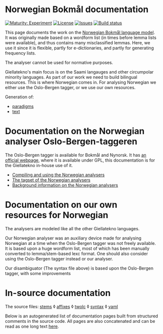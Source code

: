 # Norwegian Bokmål documentation

[![Maturity: Experiment](https://img.shields.io/badge/Maturity-Experiment-black.svg)](https://giellalt.github.io/MaturityClassification.html)
[![License](https://img.shields.io/github/license/giellalt/lang-nob)](https://github.com/giellalt/lang-nob/blob/main/LICENSE)
[![Issues](https://img.shields.io/github/issues/giellalt/lang-nob)](https://github.com/giellalt/lang-nob/issues)
[![Build status](https://github.com/giellalt/lang-nob/workflows/Speller%20CI+CD/badge.svg)](https://github.com/giellalt/lang-nob/actions)

This page documents the work on the [Norwegian Bokmål language model](http://github.com/giellalt/lang-nob). It was originally made based on a wordform list 
(in times before lemma lists were available), and thus
contains many misclassified lemmas. Here, we use it since
it is flexible, partly for e-dictionaries, and partly for
generating frequency lists.

The analyser cannot be used for normative purposes.

Giellatekno's main focus is on the Saami langauges and other circumpolar
minority languages. As part of our work we need to build bilingual
resources. This is where Norwegian comes in. For analysing Norwegian we
either use the Oslo-Bergen tagger, or we use our own resources.

Generation of:
- [paradigms](http://giellatekno.uit.no/cgi/p-nob.nob.html)
- [text](http://giellatekno.uit.no/cgi/d-nob.nob.html)

# Documentation on the Norwegian analyser Oslo-Bergen-taggeren

The Oslo-Bergen tagger is available for Bokmål and Nynorsk. It has [an
official webpage](http://tekstlab.uio.no/obt-ny/), where it is available
under GPL, this documentation is for the Giellatekno in-house use of it.

- [Compiling and using the Norwegian analysers](docu-nob-use.html)
- [The tagset of the Norwegian analysers](docu-nob-tags.html)
- [Background information on the Norwegian
  analysers](docu-nob-background.html)

# Documentation on our own resources for Norwegian

The analysers are modeled like all the other Giellatekno languages.

Our Norwegian analyser was an auxiliary device made for analysing
Norwegian at a time when the Oslo-Bergen tagger was not freely
available. It is based upon a huge wordform list, most of which has been
manually converted to lemma/stem-based lexc format. One should also
consider using the Oslo-Bergen tagger instead or our analyser.

Our disambiguator (The syntax file above) is based upon the Oslo-Bergen
tagger, with some improvements

# In-source documentation

The source files: [stems](https://github.com/giellalt/lang-nob/tree/main/src/fst/stems/)
 ◊ [affixes](https://github.com/giellalt/lang-nob/tree/main/src/fst/affixes)
 ◊ [twolc](https://github.com/giellalt/lang-nob/tree/main/src/fst/phonology.twolc)
 ◊ [syntax](https://github.com/giellalt/lang-nob/tree/main/src/syntax/)
 ◊ [yaml](https://github.com/giellalt/lang-nob/tree/main/test/src/gt-norm-yamls/)


Below is an autogenerated list of documentation pages built from structured comments in the source code. All pages are also concatenated and can be read as one long text [here](nob.md).
